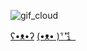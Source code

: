 ![gif_cloud](./tag_cloud.gif)

[ʕ•ᴥ•ʔ](https://folio.procreate.com/irusland)
[(•ᴥ• )́`́'́`́'́⻍](https://irusland.github.io)

